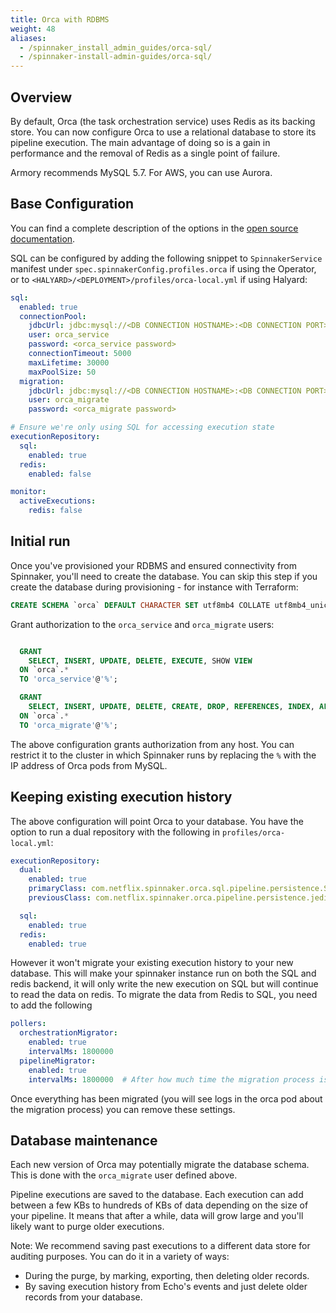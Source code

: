 ```yaml
---
title: Orca with RDBMS
weight: 48
aliases:
  - /spinnaker_install_admin_guides/orca-sql/
  - /spinnaker-install-admin-guides/orca-sql/
---
```


## Overview

By default, Orca (the task orchestration service) uses Redis as its backing store. You can now configure Orca to use a relational database to store its pipeline execution. The main advantage of doing so is a gain in performance and the removal of Redis as a single point of failure.

Armory recommends MySQL 5.7. For AWS, you can use Aurora.

## Base Configuration

You can find a complete description of the options in the [open source documentation](https://www.spinnaker.io/setup/productionize/persistence/orca-sql/).

SQL can be configured by adding the following snippet to `SpinnakerService` manifest under `spec.spinnakerConfig.profiles.orca` if using the Operator, or to `<HALYARD>/<DEPLOYMENT>/profiles/orca-local.yml` if using Halyard:

```yaml
sql:
  enabled: true
  connectionPool:
    jdbcUrl: jdbc:mysql://<DB CONNECTION HOSTNAME>:<DB CONNECTION PORT>/<DATABASE NAME>
    user: orca_service
    password: <orca_service password>
    connectionTimeout: 5000
    maxLifetime: 30000
    maxPoolSize: 50
  migration:
    jdbcUrl: jdbc:mysql://<DB CONNECTION HOSTNAME>:<DB CONNECTION PORT>/<DATABASE NAME>
    user: orca_migrate
    password: <orca_migrate password>

# Ensure we're only using SQL for accessing execution state
executionRepository:
  sql:
    enabled: true
  redis:
    enabled: false

monitor:
  activeExecutions:
    redis: false
```

## Initial run

Once you've provisioned your RDBMS and ensured connectivity from Spinnaker, you'll need to create the database. You can skip this step if you create the database during provisioning - for instance with Terraform:

```sql
CREATE SCHEMA `orca` DEFAULT CHARACTER SET utf8mb4 COLLATE utf8mb4_unicode_ci;
```

Grant authorization to the `orca_service` and `orca_migrate` users:

```sql

  GRANT
    SELECT, INSERT, UPDATE, DELETE, EXECUTE, SHOW VIEW
  ON `orca`.*
  TO 'orca_service'@'%';

  GRANT
    SELECT, INSERT, UPDATE, DELETE, CREATE, DROP, REFERENCES, INDEX, ALTER, LOCK TABLES, EXECUTE, SHOW VIEW
  ON `orca`.*
  TO 'orca_migrate'@'%';
```

The above configuration grants authorization from any host. You can restrict it to the cluster in which Spinnaker runs by replacing the `%` with the IP address of Orca pods from MySQL.

## Keeping existing execution history

The above configuration will point Orca to your database. 
You have the option to run a dual repository with the following in `profiles/orca-local.yml`:

```yaml
executionRepository:
  dual:
    enabled: true
    primaryClass: com.netflix.spinnaker.orca.sql.pipeline.persistence.SqlExecutionRepository
    previousClass: com.netflix.spinnaker.orca.pipeline.persistence.jedis.RedisExecutionRepository

  sql:
    enabled: true
  redis:
    enabled: true
```

However it won't migrate your existing execution history to your new database. This will make your spinnaker instance run on both the SQL and redis backend, it will only write the new execution on SQL but will continue to read the data on redis.
To migrate the data from Redis to SQL, you need to add the following

```yaml
pollers:
  orchestrationMigrator:
    enabled: true
    intervalMs: 1800000
  pipelineMigrator:
    enabled: true
    intervalMs: 1800000  # After how much time the migration process is going to start
```

Once everything has been migrated (you will see logs in the orca pod about the migration process) you can remove these settings.

<!-- ## Support for Other Relational Databases
<div class="alpha-warning">
  Database engines other than MySQL and its variants such as Aurora with MySQL are not currently officially supported.
</div>

To try a different database you can switch the JDBC URL and set the `dialect` in the properties:

```yaml
sql:
  enabled: true
  connectionPool:
    jdbcUrl: jdbc:<DRIVER>://<DB CONNECTION HOSTNAME>:<DB CONNECTION PORT>/<DATABASE NAME>
    dialect: <DIALECT VALUE>
    ...
  migration:
    jdbcUrl: jdbc:<DRIVER>://<DB CONNECTION HOSTNAME>:<DB CONNECTION PORT>/<DATABASE NAME>
    dialect: <DIALECT VALUE>
    ...
```

You can find the dialect below:

| Database       | Dialect Value   |
| ------------   | --------------- |
| MariaDB        | `MARIADB`       |
| MySQL          | `MYSQL` (default) |
| PostgreSQL     | `POSTGRES`      |
| PostgreSQL 9.3 | `POSTGRES_9_3`  |
| PostgreSQL 9.4 | `POSTGRES_9_4`  |
| PostgreSQL 9.5 | `POSTGRES_9_5`  | -->


## Database maintenance

Each new version of Orca may potentially migrate the database schema. This is done with the `orca_migrate` user defined above.

Pipeline executions are saved to the database. Each execution can add between a few KBs to hundreds of KBs of data depending on the size of your pipeline.
It means that after a while, data will grow large and you'll likely want to purge older executions.

Note: We recommend saving past executions to a different data store for auditing purposes. You can do it in a variety of ways:
- During the purge, by marking, exporting, then deleting older records.
- By saving execution history from Echo's events and just delete older records from your database.
